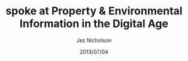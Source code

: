 ---
title: spoke at Property & Environmental Information in the Digital Age
date: 2013/07/04
tags: [events]
author: Jez Nicholson
alias: /
---